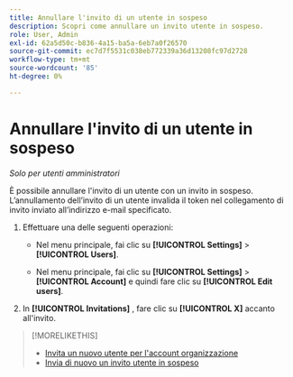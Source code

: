 ```yaml
---
title: Annullare l'invito di un utente in sospeso
description: Scopri come annullare un invito utente in sospeso.
role: User, Admin
exl-id: 62a5d50c-b836-4a15-ba5a-6eb7a0f26570
source-git-commit: ec7d7f5531c038eb772339a36d13208fc97d2728
workflow-type: tm+mt
source-wordcount: '85'
ht-degree: 0%

---
```


# Annullare l&#39;invito di un utente in sospeso

*Solo per utenti amministratori*

È possibile annullare l&#39;invito di un utente con un invito in sospeso. L’annullamento dell’invito di un utente invalida il token nel collegamento di invito inviato all’indirizzo e-mail specificato.

1. Effettuare una delle seguenti operazioni:

   * Nel menu principale, fai clic su **[!UICONTROL Settings]** > **[!UICONTROL Users]**.

   * Nel menu principale, fai clic su **[!UICONTROL Settings]** > **[!UICONTROL Account]** e quindi fare clic su **[!UICONTROL Edit users]**.

1. In **[!UICONTROL Invitations]** , fare clic su **[!UICONTROL X]** accanto all&#39;invito.

>[!MORELIKETHIS]
>
>* [Invita un nuovo utente per l&#39;account organizzazione](user-invite.md)
>* [Invia di nuovo un invito utente in sospeso](user-resend-invite.md)

<!-- >* [Edit User Permissions or Delete a User](user-edit.md) -->
